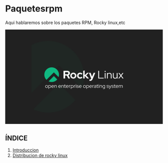 # Paquetesrpm
Aqui hablaremos sobre los paquetes RPM, Rocky linux,etc

![Rocky Linux Logo](img/RockyLinux.png)


## ÍNDICE
1. [Introduccion](Introducción.md)
2. [Distribucion de rocky linux](Distribucion_Rocky_Linux.md)
